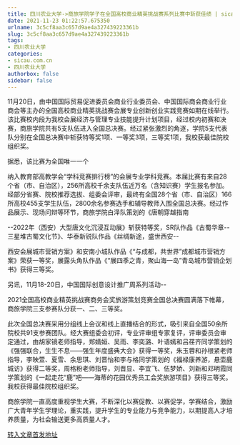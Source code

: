 ```yaml
---
title: 四川农业大学->商旅学院学子在全国高校商业精英挑战赛系列比赛中斩获佳绩 | sicau.com.cn
date: 2021-11-23 01:22:57.675350
urlname: 3c5cf8aa3c657d9ae4a327439223361b
slug: 3c5cf8aa3c657d9ae4a327439223361b
tags: 
- 四川农业大学
categories:
- sicau.com.cn
- 四川农业大学
authorbox: false
sidebar: false
---
```

11月20日，由中国国际贸易促进委员会商业行业委员会、中国国际商会商业行业商会等主办的全国高校商业精英挑战赛会展专业创新创业实践竞赛如期在线举行。该比赛校内段为我校会展经济与管理专业技能提升计划项目，经过校内初赛和决赛，商旅学院共有5支队伍进入全国总决赛。经过紧张激烈的角逐，学院5支代表队分别在全国总决赛中斩获特等奖1项、一等奖3项，三等奖1项，我校获最佳院校组织奖。

据悉，该比赛为全国唯一一个
<!--more-->
纳入教育部高教学会“学科竞赛排行榜”的会展专业学科竞赛。本届比赛有来自28个省（市、自治区），256所高校千余支队伍近万名（含知识赛）学生报名参加。经部分省赛、院校推荐选拔、组委会评审，最终有全国28个省（市、自治区）166所高校455支学生队伍，2800余名参赛选手和辅导教师入围全国总决赛。经过作品展示、现场问辩等环节，商旅学院白泽队策划的《唐朝穿越指南

--2022年（西安）大型唐文化沉浸互动展》斩获特等奖，SR队作品《古蜀华章--三星堆古蜀文化节》、华泰新锐队作品《丝绸新途，盛世西安--

西安会展城市营销方案》和安南小城队作品《“与成都，共世界”成都城市营销方案》荣获一等奖，展露头角队作品《“展四季之青，聚山海一岛”青岛城市营销企划书》获得三等奖。

另讯，11月18-20日，中国国际创意设计推广周系列活动--

2021全国高校商业精英挑战赛商务会奖旅游策划竞赛全国总决赛圆满落下帷幕，商旅学院三支参赛队分获一、二、三等奖。

此次全国总决赛采用分组线上会议和线上直播结合的形式，吸引来自全国50余所院校共91支参赛团队。经大赛组委会初评，专业评审组专家复评，评审委员会审定通过，由胡家镜老师指导，郑婧姮、吴雨、李奕潞、叶语嫣和吕荏齐同学策划的《强强联合，生生不息——强生年度盛典大会》获得一等奖，朱玉蓉和孙根紧老师指导，李映萱、夏雪、余思琪、刘晋怡和李与格同学策划的《福禄康养游，悬壶鹿城访》获得二等奖，周格粉老师指导，刘晋显、李宜飞、伍梦娇、刘新和邓明霞同学策划的《一起走花“鹿”吧——海蒂的花园优秀员工会奖旅游项目》获得三等奖。我校获得最佳院校组织奖。

商旅学院一直高度重视学生大赛，不断深化以赛促教、以赛促学，学赛结合，激励广大青年学生学理论，重实践，提升学生的专业能力与竞争能力，以期提高人才培养质量，为社会输送更多高质量人才。



[转入文章首发地址](https://news.sicau.edu.cn/info/1078/65627.htm)